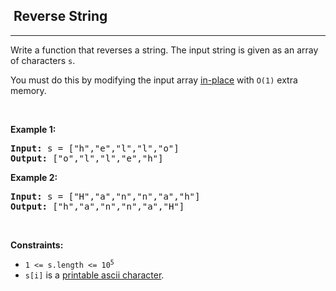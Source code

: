 <h2>  Reverse String</h2><hr><div><p>Write a function that reverses a string. The input string is given as an array of characters <code>s</code>.</p>

<p>You must do this by modifying the input array <a href="https://en.wikipedia.org/wiki/In-place_algorithm" target="_blank">in-place</a> with <code>O(1)</code> extra memory.</p>

<p>&nbsp;</p>
<p><strong>Example 1:</strong></p>
<pre><strong>Input:</strong> s = ["h","e","l","l","o"]
<strong>Output:</strong> ["o","l","l","e","h"]
</pre><p><strong>Example 2:</strong></p>
<pre><strong>Input:</strong> s = ["H","a","n","n","a","h"]
<strong>Output:</strong> ["h","a","n","n","a","H"]
</pre>
<p>&nbsp;</p>
<p><strong>Constraints:</strong></p>

<ul>
	<li><code>1 &lt;= s.length &lt;= 10<sup>5</sup></code></li>
	<li><code>s[i]</code> is a <a href="https://en.wikipedia.org/wiki/ASCII#Printable_characters" target="_blank">printable ascii character</a>.</li>
</ul>
</div>